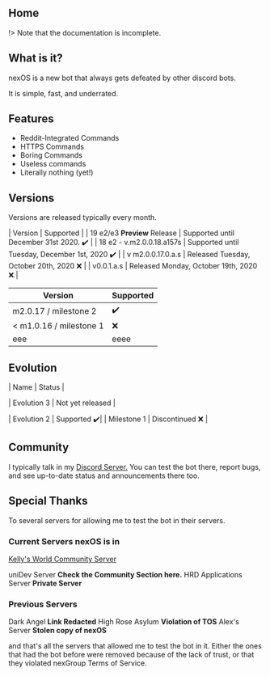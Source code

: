 ## Home

!> Note that the documentation is incomplete.

## What is it?

nexOS is a new bot that always gets defeated by other discord bots.

It is simple, fast, and underrated.

## Features

- Reddit-Integrated Commands
- HTTPS Commands
- Boring Commands
- Useless commands
- Literally nothing (yet!)

## Versions
Versions are released typically every month.

| Version | Supported |
| 19 e2/e3 **Preview** Release | Supported until December 31st 2020. :heavy_check_mark: |
| 18 e2 - v.m2.0.0.18.a157s | Supported until Tuesday, December 1st, 2020 :heavy_check_mark: |
| v m2.0.0.17.0.a.s  | Released Tuesday, October 20th, 2020 :x: |
| v0.0.1.a.s  | Released Monday, October 19th, 2020 :x:  |

| Version | Supported          |
| ------- | ------------------ |
|  m2.0.17 / milestone 2 |   :heavy_check_mark:|
| < m1.0.16 / milestone 1   | :x:                |
|    eee     |  eeee         |

## Evolution


| Name | Status       |

| Evolution 3 | Not yet released |

|  Evolution 2 | Supported  :heavy_check_mark:|
|  Milestone 1 | Discontinued :x: |

## Community

I typically talk in my [Discord Server.](https://discord.gg/srhxjdMdYj) 
You can test the bot there, report bugs, and see up-to-date status and announcements there too.

## Special Thanks

To several servers for allowing me to test the bot in their servers.

### Current Servers nexOS is in
[Kelly's World Community Server](https://discord.gg/5WazRCt)

uniDev Server **Check the Community Section here.**
HRD Applications Server **Private Server**
### Previous Servers
Dark Angel **Link Redacted**
High Rose Asylum **Violation of TOS**
Alex's Server **Stolen copy of nexOS**

and that's all the servers that allowed me to test the bot in it.
Either the ones that had the bot before were removed because of the lack of trust, or that they violated nexGroup Terms of Service.

